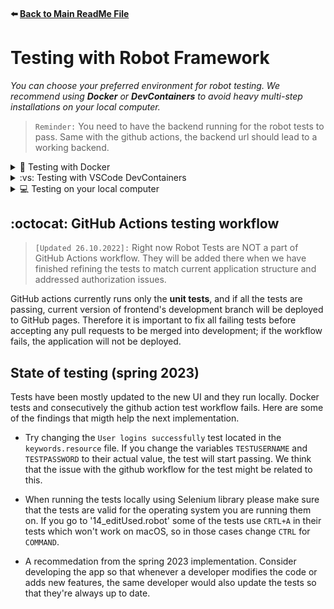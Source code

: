 #### :arrow_left: [Back to Main ReadMe File](../README.md)

# Testing with Robot Framework

_You can choose your preferred environment for robot testing. We recommend using **Docker** or **DevContainers** to avoid heavy multi-step installations on your local computer._

> `Reminder:` You need to have the backend running for the robot tests to pass. Same with the github actions, the backend url should lead to a working backend.

<details>
<summary>🐳 Testing with Docker</summary>

## :heavy_check_mark: Prequisites

- [Docker](https://docs.docker.com/get-docker/) installed
- Docker engine running on your computer before testing (e.g. Docker desktop opened)

### :page_facing_up: Create your local secret file for Docker

Create a file named `docker.env` to the root of the project folder. It should be already on .dockerignore and .gitignore, but please double-check that so that you don't accidentally commit it to GitHub!

The content of this secret file is described in the project's Discord, on `#secret` channel.

### :runner: Run the Ultimate:tm: start-server-and-test-workflow with docker-compose

1. Open project directory
2. Type in terminal `docker compose up --build --remove-orphans` (this builds the image and starts the container in a configuration that is described in docker-compose.yml file, and also removes orphan containers with the same name)

**That's it!** You should see the npm start and test logs running in your terminal. The first time can take a few minutes, but after that the process gets quicker when you have a cached version of the image.

After running the tests, the container exits automatically. Status code tells you immediately how many tests were failing. _e.g. docker-robot exited with code 0 means that all tests have passed._ You can also open the reports / logs created in `robot/results` folder for more details.

### :bulb: Useful commands for Docker

**Remove all images that are not currently used by a container:** (saves space)

```pwsh
docker image prune -a
```

**Start test container without building the image again:**

```pwsh
docker compose up
```

> TIP: Remember to clean up unnecessary containers or images regularly in order to save space. Too many dangling images and/or orphan containers take up VM memory and will slow down your computer when using Docker.

<p align="center">:wavy_dash: :small_orange_diamond: :small_orange_diamond: :small_orange_diamond: :large_orange_diamond: :eight_pointed_black_star: :large_orange_diamond: :small_orange_diamond: :small_orange_diamond: :small_orange_diamond: :wavy_dash:</p>
</details>

<details>
<summary>:vs: Testing with VSCode DevContainers</summary>

## :heavy_check_mark: Prequisites

- [Docker](https://docs.docker.com/get-docker/) installed
- VSCode in use
- Docker engine running on your computer before testing (e.g. Docker desktop opened)

### :page_facing_up: Create your local secret file for Docker

Create a file named `docker.env` to the `.devcontainer` folder. It should be already on .dockerignore and .gitignore, but please double-check that so that you don't accidentally commit it to GitHub!

The content of this secret file is described in the project's Discord, on `#secret` channel. **Please note that in this .env file, there are no quotation marks around the variables values!**

### :open_file_folder: Open folder in a DevContainer

After you have created a local secret file, you must open the project in VSCode DevContainer. You can quickly access that by `ctrl + shift + p` in windows and by typing `Dev Containers: Rebuild Container`, or by clicking the double-arrow icon on green background on the **left corner of VSCode window**, and by typing the former keyword. `Dev Containers: Open Folder in Container` should work also, but be careful to choose the **root folder** to open in a DevContainer if you're using that option.

After that, VSCode starts building the DevContainer. This is quite a slow process so be patient.

### :runner: Start server and run the Robot Tests

1. Start server by typing `npm start` in VSCode DevContainer Terminal.

   _You know you're in a right terminal when the line starts with `node ➜ /workspaces/library-project-frontend $ `._

2. Open another DevContainer terminal from VSCode, and type `npm run dockertests`

:tada: Tada! Now you should see the test logs running. Reports appear in `robot/results` folder like in every test environment. You can utilize the DevContainer's pre-installed _live server_ extension to preview them in your browser by right-clicking the desired `.html` file.

<p align="center">:wavy_dash: :small_orange_diamond: :small_orange_diamond: :small_orange_diamond: :large_orange_diamond: :eight_pointed_black_star: :large_orange_diamond: :small_orange_diamond: :small_orange_diamond: :small_orange_diamond: :wavy_dash:</p>
</details>

<details>
<summary>💻 Testing on your local computer</summary>

_Please note that these instructions are only applicable to Windows 10. Feel free to add instructions if you have a different OS and have successfully installed Robot Framework to your local machine._

#### Table of Contents

1. [Prequisites](#✔️-prequisites)
2. [Configure PATH](#🔀-configure-path)
3. [Install Robot Framework](#🤖-install-robot-framework)
4. [Install Chrome Web Driver for Selenium](#💿-install-chrome-webdriver-for-selenium)
5. [Create local secret file](#📄-create-your-local-secret-file)
6. [Run tests locally](#🎉-you-should-now-be-able-to-run-the-robot-tests-locally)
7. [(Nice to know:) About testing in GitHub Actions workflow](#octocat-github-actions-testing-workflow)

## :heavy_check_mark: Prequisites

If you are not sure if you have any of these installed, you can check that by running the version checking commands with command line:

```pwsh
robot --version
python --version
pip --version
```

To install Robot Framework, you need to have:

- [Python](https://www.python.org/downloads/) installed
- [PIP](https://pip.pypa.io/en/stable/installation/) package management tool installed

## :twisted_rightwards_arrows: Configure PATH

It's important to have all the needed folders in "PATH", so they can be accessed via command line from any folder or program. **Please check first** if you already have them there, no need to repeat these steps if they have appeared there automatically! The folder structure might differ depending on your Python version and/or where you have installed Python, so check the applicable folder structure from your Python folder. Remember also to give the full path of your folders, for example `C:\Python39\Scripts\`.

The folders that must be in 'Path' are:

- _Python_, eg. `Python39` for Python v3.9
- _Python Scripts_, eg. `Python39\Scripts` for Python v3.9
- _Python site-packages_, eg. `Python39\Lib\site-packages` for Python v3.9 _(note: the Lib folder might not exist with newer Python versions)_

### **:arrow_right: Go to environment variable settings**

> Windows tip: Write "environment variables" (or if OS is in Finnish: _muokkaa järjestelmän ympäristömuuttujia_) to the seach box in your task bar; the right setup window opens immediately.

```nginx
Windows 10:
Control panel > Settings > Related settings > Advanced system settings > Environment variables ;
```

### **:arrow_right: Find 'Path' and check if you need to add folders**

```nginx
Windows 10:
Find 'Path' under System variables > 'Edit' > (Add folders if necessary) > 'OK' ;
```

## :robot: Install Robot Framework

1. Run command line tool (eg. PowerShell) **as an administrator** by right-clicking the icon and choosing "Run as Administrator"
2. If you have Python version 3+, type `pip3 install robotframework`, if older version, type `pip install robotframework`
3. Verify successful installation by running `robot --version` and you should see your Robot Framework version

## :cd: Install Chrome WebDriver for Selenium

The tests are using headless Chrome by default, so you have to install a driver for the tests to access your Chrome browser. You also need to have Chrome in your local machine beforehand.

- Check your Chrome version from your Chrome browser settings
- Download `.zip` of chromedriver (binary) [here](https://googlechromelabs.github.io/chrome-for-testing/#stable) based on your Chrome's version number
- Unzip `chromedriver.exe` and add file directory to 'PATH' (GUIDE for linux: https://linuxize.com/post/how-to-add-directory-to-path-in-linux/)

## :page_facing_up: Create your local secret file [*DEPRECATED*]

Create a file named `library-project-secrets.py`. The location of the file should be **one folder up** from the project's root folder, so that it's in the same folder where the `library-project-frontend` folder is. Because the secret file is now _above_ our repository, there is no risk of accidentally committing it to GitHub.

The content of this secret file is described in the project's Discord, on `#secret` channel.

## :tada: You should now be able to run the robot tests locally!

To use Python script properly (in robot folder)

Run command `pip install python-dotenv`

You can run robot tests with `npm run startserverandtest` command in your terminal.

> **NOTE:** Please do not use custom `robot ...` commands (if you are not 100% sure of what flags to include in them) so that no log or report files will be accidentally committed & no secrets will be leaked. We have altered the npm scripts in [package.json](/package.json) to have a custom command to run robot tests, include secret credentials, hide secrets from log files and output logs to `robot/results` folder.

### :exclamation: Remember these steps before pushing your code:

#### :one: Run all the unit tests:

Terminal command: `npm test` :arrow_right: if no tests start running automatically, press `a` to run all the unit tests. **Fix failing tests** by either altering the test or altering your code.

#### :two: Run all the robot tests:

Terminal command: `npm run robottests` :arrow_right: tests should start running :arrow_right: you can open `report.html` file that gets created in `/results` folder in your browser to view a more detailed report about the tests. **Fix failing tests** by either altering the test or altering your code.

<p align="center">:wavy_dash: :small_orange_diamond: :small_orange_diamond: :small_orange_diamond: :large_orange_diamond: :eight_pointed_black_star: :large_orange_diamond: :small_orange_diamond: :small_orange_diamond: :small_orange_diamond: :wavy_dash:</p>

</details>

## :octocat: GitHub Actions testing workflow

> `[Updated 26.10.2022]:` Right now Robot Tests are NOT a part of GitHub Actions workflow. They will be added there when we have finished refining the tests to match current application structure and addressed authorization issues.

GitHub actions currently runs only the **unit tests**, and if all the tests are passing, current version of frontend's development branch will be deployed to GitHub pages. Therefore it is important to fix all failing tests before accepting any pull requests to be merged into development; if the workflow fails, the application will not be deployed.

## State of testing (spring 2023)

Tests have been mostly updated to the new UI and they run locally. Docker tests and consecutively the github action test workflow fails. Here are some of the findings that migth help the next implementation.

- Try changing the `User logins successfully` test located in the `keywords.resource` file. If you change the variables `TESTUSERNAME` and `TESTPASSWORD` to their actual value, the test will start passing. We think that the issue with the github workflow for the test might be related to this.

- When running the tests locally using Selenium library please make sure that the tests are valid for the operating system you are running them on. If you go to '14_editUsed.robot' some of the tests use `CRTL+A` in their tests which won't work on macOS, so in those cases change `CTRL` for `COMMAND`.

- A recommedation from the spring 2023 implementation. Consider developing the app so that whenever a developer modifies the code or adds new features, the same developer would also update the tests so that they're always up to date.
